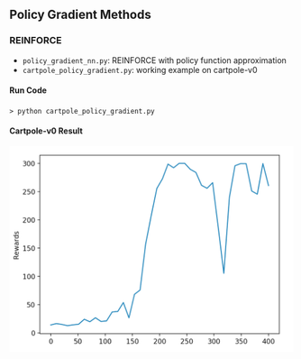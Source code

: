 ## Policy Gradient Methods


### REINFORCE 

- `policy_gradient_nn.py`: REINFORCE with policy function approximation
- `cartpole_policy_gradient.py`: working example on cartpole-v0

#### Run Code

`> python cartpole_policy_gradient.py`

#### Cartpole-v0 Result

![cartpole training](imgs/cartpole_reinforce.png "cartpole training")

